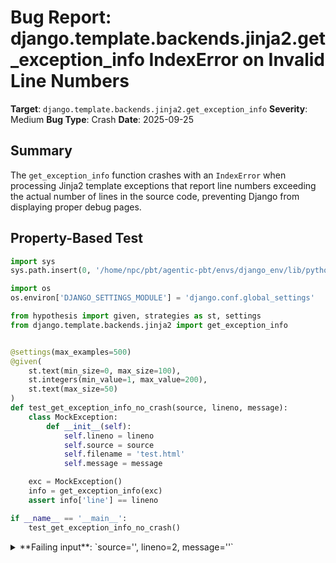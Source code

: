 # Bug Report: django.template.backends.jinja2.get_exception_info IndexError on Invalid Line Numbers

**Target**: `django.template.backends.jinja2.get_exception_info`
**Severity**: Medium
**Bug Type**: Crash
**Date**: 2025-09-25

## Summary

The `get_exception_info` function crashes with an `IndexError` when processing Jinja2 template exceptions that report line numbers exceeding the actual number of lines in the source code, preventing Django from displaying proper debug pages.

## Property-Based Test

```python
import sys
sys.path.insert(0, '/home/npc/pbt/agentic-pbt/envs/django_env/lib/python3.13/site-packages')

import os
os.environ['DJANGO_SETTINGS_MODULE'] = 'django.conf.global_settings'

from hypothesis import given, strategies as st, settings
from django.template.backends.jinja2 import get_exception_info


@settings(max_examples=500)
@given(
    st.text(min_size=0, max_size=100),
    st.integers(min_value=1, max_value=200),
    st.text(max_size=50)
)
def test_get_exception_info_no_crash(source, lineno, message):
    class MockException:
        def __init__(self):
            self.lineno = lineno
            self.source = source
            self.filename = 'test.html'
            self.message = message

    exc = MockException()
    info = get_exception_info(exc)
    assert info['line'] == lineno

if __name__ == '__main__':
    test_get_exception_info_no_crash()
```

<details>

<summary>
**Failing input**: `source='', lineno=2, message=''`
</summary>
```
Traceback (most recent call last):
  File "/home/npc/pbt/agentic-pbt/worker_/62/hypo.py", line 30, in <module>
    test_get_exception_info_no_crash()
    ~~~~~~~~~~~~~~~~~~~~~~~~~~~~~~~~^^
  File "/home/npc/pbt/agentic-pbt/worker_/62/hypo.py", line 12, in test_get_exception_info_no_crash
    @given(

  File "/home/npc/pbt/agentic-pbt/envs/django_env/lib/python3.13/site-packages/hypothesis/core.py", line 2124, in wrapped_test
    raise the_error_hypothesis_found
  File "/home/npc/pbt/agentic-pbt/worker_/62/hypo.py", line 26, in test_get_exception_info_no_crash
    info = get_exception_info(exc)
  File "/home/npc/pbt/agentic-pbt/envs/django_env/lib/python3.13/site-packages/django/template/backends/jinja2.py", line 106, in get_exception_info
    during = lines[lineno - 1][1]
             ~~~~~^^^^^^^^^^^^
IndexError: list index out of range
Falsifying example: test_get_exception_info_no_crash(
    source='',
    lineno=2,
    message='',  # or any other generated value
)
```
</details>

## Reproducing the Bug

```python
import sys
sys.path.insert(0, '/home/npc/pbt/agentic-pbt/envs/django_env/lib/python3.13/site-packages')

import os
os.environ['DJANGO_SETTINGS_MODULE'] = 'django.conf.global_settings'

from django.template.backends.jinja2 import get_exception_info


class MockException:
    def __init__(self, lineno, source, filename, message):
        self.lineno = lineno
        self.source = source
        self.filename = filename
        self.message = message


exc = MockException(
    lineno=10,
    source="line 1\nline 2\nline 3",
    filename="test.html",
    message="test error"
)

info = get_exception_info(exc)
print("Success! Info:", info)
```

<details>

<summary>
IndexError when lineno exceeds source lines
</summary>
```
Traceback (most recent call last):
  File "/home/npc/pbt/agentic-pbt/worker_/62/repo.py", line 25, in <module>
    info = get_exception_info(exc)
  File "/home/npc/pbt/agentic-pbt/envs/django_env/lib/python3.13/site-packages/django/template/backends/jinja2.py", line 106, in get_exception_info
    during = lines[lineno - 1][1]
             ~~~~~^^^^^^^^^^^^
IndexError: list index out of range
```
</details>

## Why This Is A Bug

This violates expected behavior for several critical reasons:

1. **Purpose Contradiction**: The function's documented purpose is to "Format exception information for display on the debug page." Crashing during debug information generation defeats this fundamental purpose.

2. **Defensive Programming Inconsistency**: The function already implements defensive programming for edge cases - it explicitly handles `source is None` (lines 100-103) by attempting to read from a file and setting safe defaults if that fails (lines 111-113). However, it fails to apply the same defensive approach to line number validation.

3. **Debug Page Failure**: When this crash occurs, Django cannot display its debug page at all. The crash happens in both `Jinja2.get_template()` (line 47) and `Template.render()` (line 77) when catching `jinja2.TemplateSyntaxError`, preventing users from seeing any debugging information about their template errors.

4. **Real-World Scenarios**: Invalid line numbers can occur legitimately through:
   - Malformed or corrupted templates
   - Template preprocessing that modifies line counts
   - Jinja2 internal errors or edge cases
   - Dynamic template generation with inconsistent metadata

5. **List Access Without Bounds Checking**: Line 106 directly accesses `lines[lineno - 1][1]` without verifying that the index exists, despite `lineno` being user-controllable through the exception object.

## Relevant Context

The bug occurs at line 106 in `/home/npc/pbt/agentic-pbt/envs/django_env/lib/python3.13/site-packages/django/template/backends/jinja2.py`:

```python
105: lines = list(enumerate(source.strip().split("\n"), start=1))
106: during = lines[lineno - 1][1]  # <-- Crashes here when lineno > len(lines)
107: total = len(lines)
```

The function is called from two locations:
- Line 47: When catching `jinja2.TemplateSyntaxError` in `get_template()`
- Line 77: When catching `jinja2.TemplateSyntaxError` in `Template.render()`

Both callers expect a valid dictionary to be returned for the `template_debug` attribute, which is used by Django's debug middleware to display template errors to developers.

Django documentation on template debugging: https://docs.djangoproject.com/en/stable/ref/templates/api/#django.template.Template.template_debug

## Proposed Fix

```diff
--- a/django/template/backends/jinja2.py
+++ b/django/template/backends/jinja2.py
@@ -103,7 +103,11 @@ def get_exception_info(exception):
             source = exception_file.read_text()
     if source is not None:
         lines = list(enumerate(source.strip().split("\n"), start=1))
-        during = lines[lineno - 1][1]
+        if 0 <= lineno - 1 < len(lines):
+            during = lines[lineno - 1][1]
+        else:
+            during = ""
         total = len(lines)
         top = max(0, lineno - context_lines - 1)
         bottom = min(total, lineno + context_lines)
```